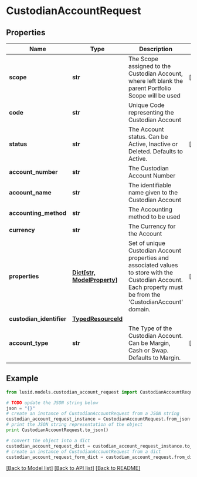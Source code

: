 # CustodianAccountRequest


## Properties
Name | Type | Description | Notes
------------ | ------------- | ------------- | -------------
**scope** | **str** | The Scope assigned to the Custodian Account, where left blank the parent Portfolio Scope will be used | [optional] 
**code** | **str** | Unique Code representing the Custodian Account | 
**status** | **str** | The Account status. Can be Active, Inactive or Deleted. Defaults to Active. | [optional] 
**account_number** | **str** | The Custodian Account Number | 
**account_name** | **str** | The identifiable name given to the Custodian Account | 
**accounting_method** | **str** | The Accounting method to be used | 
**currency** | **str** | The Currency for the Account | 
**properties** | [**Dict[str, ModelProperty]**](ModelProperty.md) | Set of unique Custodian Account properties and associated values to store with the Custodian Account. Each property must be from the &#39;CustodianAccount&#39; domain. | [optional] 
**custodian_identifier** | [**TypedResourceId**](TypedResourceId.md) |  | 
**account_type** | **str** | The Type of the Custodian Account. Can be Margin, Cash or Swap. Defaults to Margin. | [optional] 

## Example

```python
from lusid.models.custodian_account_request import CustodianAccountRequest

# TODO update the JSON string below
json = "{}"
# create an instance of CustodianAccountRequest from a JSON string
custodian_account_request_instance = CustodianAccountRequest.from_json(json)
# print the JSON string representation of the object
print CustodianAccountRequest.to_json()

# convert the object into a dict
custodian_account_request_dict = custodian_account_request_instance.to_dict()
# create an instance of CustodianAccountRequest from a dict
custodian_account_request_form_dict = custodian_account_request.from_dict(custodian_account_request_dict)
```
[[Back to Model list]](../README.md#documentation-for-models) [[Back to API list]](../README.md#documentation-for-api-endpoints) [[Back to README]](../README.md)


